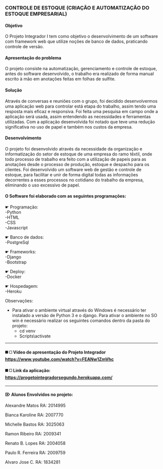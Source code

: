 ### CONTROLE DE ESTOQUE (CRIAÇÃO E AUTOMATIZAÇÃO DO ESTOQUE EMPRESARIAL)

#### Objetivo

O Projeto Integrador  I tem  como  objetivo o desenvolvimento  de  um  software  com  framework web  que  utilize  noções  de  banco  de  dados, praticando  controle  de  versão.

#### Apresentação do problema

O projeto consiste na automatização, gerenciamento e controle de estoque, antes do software desenvolvido, o trabalho era realizado de forma manual escrito à mão em anotações feitas em folhas de sulfite. 

#### Solução

Através de conversas e reuniões com o grupo, foi decidido desenvolvermos uma aplicação web para controlar está etapa do trabalho, assim tendo uma resposta mais eficaz e responsiva. Foi feita uma pesquisa em campo onde a aplicação será usada, assim entendendo as necessidades e ferramentas utilizadas. Com a aplicação desenvolvida foi notado que teve uma redução significativa no uso de papel e também nos custos da empresa. 

#### Desenvolvimento

O projeto foi desenvolvido através da necessidade da organização e informatização do setor de estoque de uma empresa do ramo têxtil, onde todo processo de trabalho era feito com a utilização de papeis para as anotações desde o processo de produção, estoque e despacho para os clientes. Foi desenvolvido um software web de gestão e controle de estoque, para facilitar e unir de forma digital todas as informações decorrentes a esses processos no cotidiano do trabalho da empresa, eliminando o uso excessivo de papel.

#### O Software foi elaborado com as seguintes programações:

☛ Programação:<br>
  -Python <br>
-HTML <br>
-CSS <br>
-Javascript <br>

☛ Banco de dados: <br>
-PostgreSql

☛ Frameworks: <br>
-Django <br>
-Bootstrap <br>

☛ Deploy: <br>
-Docker <br>

☛ Hospedagem:  <br>
-Heroku <br>

Observações: 

- Para ativar o ambiente virtual através do Windows é necessário ter instalado a versão de Python 3 e o django. Para ativar o ambiente no SO win é necessário realizar os seguintes comandos dentro da pasta do projeto: 
  * cd venv
  * Scripts\activate  
----
#### ◼️ ◻️ Vídeo de apresentação do Projeto Integrador <https://www.youtube.com/watch?v=FEANw1ZmVhc> 

#### ◼️ ◻️ Link da aplicação: https://progetointegradorsegundo.herokuapp.com/ 
----

#### ⌦ Alunos Envolvidos no projeto:

Alexandre Matos RA: 2014995 

Bianca Karoline RA: 2007770

Michelle Bastos RA: 3025063

Ramon Ribeiro RA: 2009341

Renato B. Lopes RA: 2004058

Paulo R. Ferreira RA: 2009759

Alvaro Jose C. RA: 1834281 

